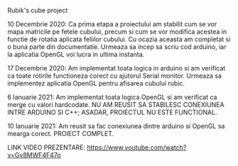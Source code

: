 Rubik's cube project

10 Decembrie 2020:
Ca prima etapa a proiectului am stabilit cum se vor mapa matricile pe fetele cubului, precum si cum se vor modifica acestea in functie de rotatia aplicata feliilor cubului.
Cu ocazia aceasta am completat si o buna parte din documentatie.
Urmeaza sa incep sa scriu cod arduino, iar la aplicatia OpenGL voi lucra in ultima instanta.


17 Decembrie 2020:
Am implementat toata logica in arduino si am verificat ca toate rotirile functioneza corect cu ajutorul Serial monitor.
Urmeaza sa implementez aplicatia OpenGL pentru afisarea cubului rubic.


6 Ianuarie 2021:
Am implementat toata logica OpenGL si am verificat ca merge cu valori hardcodate.
NU AM REUSIT SA STABILESC CONEXIUNEA INTRE ARDUINO SI C++; ASADAR, PROIECTUL NU ESTE FUNCTIONAL.

10 Ianuarie 2021:
Am reusit sa fac conexiunea dintre arduino si OpenGL sa mearga corect. PROIECT COMPLET.


LINK VIDEO PREZENTARE: https://www.youtube.com/watch?v=Gv8MWF4F47o
